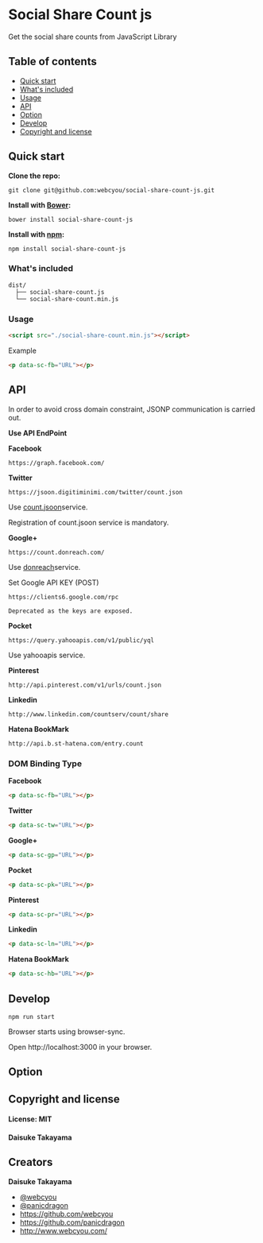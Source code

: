 # Social Share Count js
Get the social share counts from JavaScript Library

## Table of contents

* [Quick start](#quick-start)
* [What's included](#What's-included)
* [Usage](#Usage)
* [API](#api)
* [Option](#Option)
* [Develop](#Develop)
* [Copyright and license](#copyright-and-license)

## Quick start

**Clone the repo:**
```
git clone git@github.com:webcyou/social-share-count-js.git
```

**Install with [Bower](http://bower.io):**
```
bower install social-share-count-js
```

**Install with [npm](https://www.npmjs.com):**
```
npm install social-share-count-js
```
### What's included

```
dist/
  ├── social-share-count.js
  └── social-share-count.min.js
```

### Usage

```html
<script src="./social-share-count.min.js"></script>
```

Example

```html
<p data-sc-fb="URL"></p>
```


## API
In order to avoid cross domain constraint, JSONP communication is carried out.

**Use API EndPoint**

**Facebook**
```
https://graph.facebook.com/
```

**Twitter**
```
https://jsoon.digitiminimi.com/twitter/count.json
```
Use [count.jsoon](https://jsoon.digitiminimi.com/)service.

Registration of count.jsoon service is mandatory.


**Google+**
```
https://count.donreach.com/
```
Use [donreach](https://count.donreach.com/)service.


Set Google API KEY (POST)
```
https://clients6.google.com/rpc
```
```
Deprecated as the keys are exposed.
```

**Pocket**

```
https://query.yahooapis.com/v1/public/yql
```
Use yahooapis service.

**Pinterest**

```
http://api.pinterest.com/v1/urls/count.json
```

**Linkedin**

```
http://www.linkedin.com/countserv/count/share
```

**Hatena BookMark**
```
http://api.b.st-hatena.com/entry.count
```


### DOM Binding Type

**Facebook**

```html
<p data-sc-fb="URL"></p>
```

**Twitter**

```html
<p data-sc-tw="URL"></p>
```

**Google+**

```html
<p data-sc-gp="URL"></p>
```

**Pocket**

```html
<p data-sc-pk="URL"></p>
```

**Pinterest**

```html
<p data-sc-pr="URL"></p>
```

**Linkedin**

```html
<p data-sc-ln="URL"></p>
```

**Hatena BookMark**

```html
<p data-sc-hb="URL"></p>
```

## Develop

```
npm run start
```
Browser starts using browser-sync.

Open http://localhost:3000 in your browser.

## Option



## Copyright and license

#### License: MIT
#### Daisuke Takayama

## Creators

**Daisuke Takayama**
* [@webcyou](https://twitter.com/webcyou)
* [@panicdragon](https://twitter.com/panicdragon)
* <https://github.com/webcyou>
* <https://github.com/panicdragon>
* <http://www.webcyou.com/>
